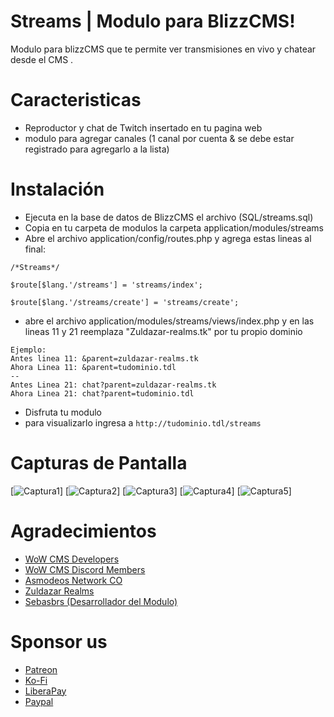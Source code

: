 # Streams | Modulo para BlizzCMS!

Modulo para blizzCMS que te permite ver transmisiones en vivo y chatear desde el CMS .


# Caracteristicas
- Reproductor y chat de Twitch insertado en tu pagina web
- modulo para agregar canales (1 canal por cuenta & se debe estar registrado para agregarlo a la lista)
# Instalación
- Ejecuta en la base de datos de BlizzCMS el archivo (SQL/streams.sql)
- Copia en tu carpeta de modulos la carpeta application/modules/streams
- Abre el archivo application/config/routes.php y agrega estas lineas al final:

`/*Streams*/`
  
`$route[$lang.'/streams'] = 'streams/index';`

`$route[$lang.'/streams/create'] = 'streams/create';`

- abre el archivo application/modules/streams/views/index.php y en las lineas 11 y 21 reemplaza "Zuldazar-realms.tk" por tu propio dominio

```
Ejemplo:
Antes linea 11: &parent=zuldazar-realms.tk
Ahora Linea 11: &parent=tudominio.tdl
--
Antes Linea 21: chat?parent=zuldazar-realms.tk
Ahora Linea 21: chat?parent=tudominio.tdl
```
- Disfruta tu modulo
- para visualizarlo ingresa a `http://tudominio.tdl/streams`
# Capturas de Pantalla
[![Captura1](http://github.com/AsmodeosNetworkCO/Module_BlizzCMS-Streams/screenshots/screenshot-1.jpg "Captura1")]
[![Captura2](http://github.com/AsmodeosNetworkCO/Module_BlizzCMS-Streams/screenshots/screenshot-2.jpg "Captura2")]
[![Captura3](http://github.com/AsmodeosNetworkCO/Module_BlizzCMS-Streams/screenshots/screenshot-3.jpg "Captura3")]
[![Captura4](http://github.com/AsmodeosNetworkCO/Module_BlizzCMS-Streams/screenshots/screenshot-4.jpg "Captura4")]
[![Captura5](http://github.com/AsmodeosNetworkCO/Module_BlizzCMS-Streams/screenshots/screenshot-5.jpg "Captura5")]

# Agradecimientos
- [WoW CMS Developers](https://wow-cms.com "BlizzCMS")
- [WoW CMS Discord Members](https://discord.gg/vZG9vpS "WoW CMS Discord Members")
- [Asmodeos Network CO](https://www.asmodeosnetworkco.tk/ "Asmodeos Network CO")
- [Zuldazar Realms](https://zuldazar-realms.tk "Zuldazar Realms")
- [Sebasbrs (Desarrollador del Modulo)](https://github.com/sebasbrs "Sebasbrs (Desarrollador del Modulo)")

# Sponsor us
- [Patreon](https://patreon.com/zuldazarrealms "Patreon")
- [Ko-Fi](https://ko-fi.com/zuldazarrealms "Ko-Fi")
- [LiberaPay](https://liberapay.com/sebasbrs32 "LiberaPay")
- [Paypal](http://paypal.me/sebasgodoy1 "Paypal")
